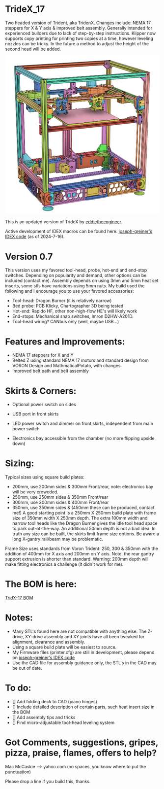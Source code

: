 # TrideX_17
Two headed version of Trident, aka TridenX. Changes include: NEMA 17 steppers for X & Y axis & improved belt assembly.  Generally intended for experienced builders due to lack of step-by-step instructions.  Klipper now supports copy printing for printing two copies at a time, however leveling nozzles can be tricky.  In the future a method to adjust the height of the second head will be added.

![Front View.](images/front%20left.png)

This is an updated version of TrideX by [eddietheengineer](https://github.com/FrankenVoron/Tridex).

Active development of IDEX macros can be found here: [joseph-greiner's IDEX code](https://github.com/joseph-greiner/tridex_mods/tree/main/printer_configuration)  (as of 2024-7-16).

# Version 0.7
This version uses my favored tool-head, probe, hot-end and end-stop switches.  Depending on popularity and demand, other options can be included (contact me).
Assembly depends on using 3mm and 5mm heat set inserts, some stls have variations using 5mm nuts.  My build used the following and I encourage you to use your favored accessories:
  - Tool-head: Dragon Burner (it is relatively narrow)
  - Bed probe: PCB Klicky, Chartographer 3D being tested
  - Hot-end: Rapido HF, other non-high-flow HE's will likely work
  - End-stops: Mechanical snap switches, Imron D2HW-A201D.
  - Tool-head wiring?  CANbus only (well, maybe USB...)

# Features and Improvements:
  - NEMA 17 steppers for X and Y
  - Belted Z using standard NEMA 17 motors and standard design from VORON Design and MathmaticalPotato, with changes.
  - Improved belt path and belt assembly

# Skirts & Corners:
  - Optional power switch on sides
  - USB port in front skirts
  - LED power switch and dimmer on front skirts, independent from main power switch

  - Electronics bay accessible from the chamber (no more flipping upside down)

# Sizing:
Typical sizes using square build plates:
  - 200mm, use 200mm sides & 300mm Front/rear, note: electronics bay will be very croweded.
  - 250mm, use 250mm sides & 350mm Front/rear
  - 300mm, use 300mm sides & 400mm Front/rear
  - 350mm, use 350mm sides & (450mm these can be produced, contact me!)
A good starting point is a 250mm X 250mm build plate with frame size of 350mm width X 250mm depth.
The extra 100mm width and narrow tool heads like the Dragon Burner gives the idle tool head space to park out-of-the-way. An additional 50mm depth is not a bad idea.
In truth any size can be built, the skirts limit frame size options.  Be aware a long X-gantry rail/beam may be problematic.

Frame Size uses standards from Voron Trident: 250, 300 & 350mm with the addition of 400mm for X axis and 200mm on Y axis.  Note, the rear gantry support extrusion is shorter than standard.
Warning: 200mm depth will make fitting electronics a challenge (it didn't work for me).

# The BOM is here:
[TridX-17 BOM](https://docs.google.com/spreadsheets/d/e/2PACX-1vSPtPn4Brcn_vidSKCY5Uy1v6KD8oOBtxnAigVPllrFKF_peJibIDPYqSZS3NHdLf7wJWIKfuaN0-26/pubhtml)

# Notes:
  - Many STL's found here are not compatible with anything else.  The Z-drive, XY-drive assembly and XY joints have all been tweaked for alignment, clearance and assembly.
  - Using a square build plate will be easiest to source.
  - My Firmware files (printer.cfg) are still in development, please depend on [joseph-greiner's IDEX code](https://github.com/joseph-greiner/tridex_mods/tree/main/printer_configuration)
  - Use the CAD file for assembly guidance only, the STL's in the CAD may be out of date.

# To do:
- [] Add folding deck to CAD (piano hinges)
- [] Include detailed description of certain parts, such heat insert size in the BOM
- [] Add assembly tips and tricks
- [] Find micro-adjustable tool-head leveling system

# Got Comments, suggestions, gripes, pizza, praise, flames, offers to help?
Mac McCaskie --> yahoo com (no spaces, you know where to put the punctuation)

Please drop a line if you build this, thanks.

